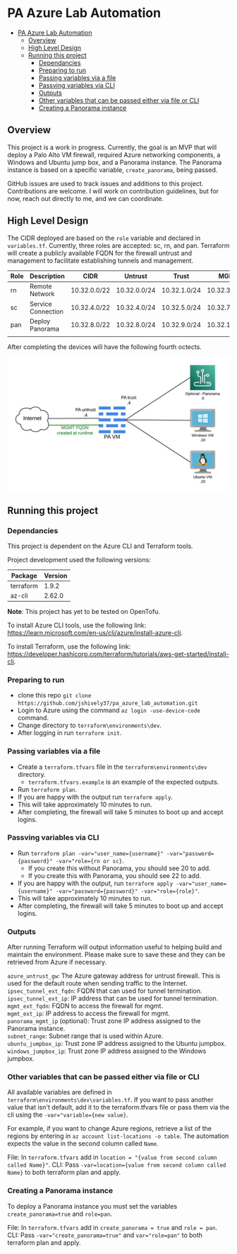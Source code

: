 # PA Azure Lab Automation

- [PA Azure Lab Automation](#pa-azure-lab-automation)
  - [Overview](#overview)
  - [High Level Design](#high-level-design)
  - [Running this project](#running-this-project)
    - [Dependancies](#dependancies)
    - [Preparing to run](#preparing-to-run)
    - [Passing variables via a file](#passing-variables-via-a-file)
    - [Passving variables via CLI](#passving-variables-via-cli)
    - [Outputs](#outputs)
    - [Other variables that can be passed either via file or CLI](#other-variables-that-can-be-passed-either-via-file-or-cli)
    - [Creating a Panorama instance](#creating-a-panorama-instance)


## Overview

This project is a work in progress. Currently, the goal is an MVP that will deploy a Palo Alto VM firewall, required Azure networking components, a Windows and Ubuntu jump box, and a Panorama instance. The Panorama instance is based on a specific variable, `create_panorama`, being passed.

GitHub issues are used to track issues and additions to this project. Contributions are welcome. I will work on contribution guidelines, but for now, reach out directly to me, and we can coordinate.

## High Level Design

The CIDR deployed are based on the `role` variable and declared in `variables.tf`. Currently, three roles are accepted: sc, rn, and pan. Terraform will create a publicly available FQDN for the firewall untrust and management to facilitate establishing tunnels and management.

| Role | Description        | CIDR         | Untrust      | Trust        | MGMT          |
|------|--------------------|--------------|--------------|--------------|---------------|
| rn   | Remote Network     | 10.32.0.0/22 | 10.32.0.0/24 | 10.32.1.0/24 | 10.32.3.0/24  |
| sc   | Service Connection | 10.32.4.0/22 | 10.32.4.0/24 | 10.32.5.0/24 | 10.32.7.0/24  |
| pan  | Deploy Panorama    | 10.32.8.0/22 | 10.32.8.0/24 | 10.32.9.0/24 | 10.32.11.0/24 |
|      |                    |              |              |              |               |

After completing the devices will have the following fourth octects.

![high_level](images/high_level_design.jpeg)

## Running this project

### Dependancies

This project is dependent on the Azure CLI and Terraform tools.

Project development used the following versions:

| Package   | Version |
|-----------|---------|
| terraform | 1.9.2   |
| az-cli    | 2.62.0  |


**Note**: This project has yet to be tested on OpenTofu.

To install Azure CLI tools, use the following link: https://learn.microsoft.com/en-us/cli/azure/install-azure-cli.

To install Terraform, use the following link: https://developer.hashicorp.com/terraform/tutorials/aws-get-started/install-cli.

### Preparing to run
* clone this repo `git clone https://github.com/jshively37/pa_azure_lab_automation.git`
* Login to Azure using the command `az login -use-device-code` command.
* Change directory to `terraform\environments\dev`.
* After logging in run `terraform init`.

### Passing variables via a file
* Create a `terraform.tfvars` file in the `terraform\environments\dev` directory.
  * `terraform.tfvars.example` is an example of the expected outputs.
* Run `terraform plan`.
* If you are happy with the output run `terraform apply`.
* This will take approximately 10 minutes to run.
* After completing, the firewall will take 5 minutes to boot up and accept logins.

### Passving variables via CLI
* Run `terraform plan -var="user_name={username}" -var="password={password}" -var="role={rn or sc}`.
  * If you create this without Panorama, you should see 20 to add.
  * If you create this with Panorama, you should see 22 to add.
* If you are happy with the output, run `terraform apply -var="user_name={username}" -var="password={password}" -var="role={role}"`.
* This will take approximately 10 minutes to run.
* After completing, the firewall will take 5 minutes to boot up and accept logins.

### Outputs

After running Terraform will output information useful to helping build and maintain the environment. Please make sure to save these and they can be retrieved from Azure if necessary.

`azure_untrust_gw`: The Azure gateway address for untrust firewall. This is used for the default route when sending traffic to the Internet.\
`ipsec_tunnel_ext_fqdn`: FQDN that can used for tunnel termination.\
`ipsec_tunnel_ext_ip`: IP address that can be used for tunnel termination.\
`mgmt_ext_fqdn`: FQDN to access the firewall for mgmt.\
`mgmt_ext_ip`: IP address to access the firewall for mgmt.\
`panorama_mgmt_ip` (optional): Trust zone IP address assigned to the Panorama instance.\
`subnet_range`: Subnet range that is used within Azure.\
`ubuntu_jumpbox_ip`: Trust zone IP address assigned to the Ubuntu jumpbox.\
`windows_jumpbox_ip`: Trust zone IP address assigned to the Windows jumpbox.

### Other variables that can be passed either via file or CLI

All available variables are defined in `terraform\environments\dev\variables.tf`. If you want to pass another value that isn't default, add it to the terraform.tfvars file or pass them via the cli using the `-var="variable={new value}`.

For example, if you want to change Azure regions, retrieve a list of the regions by entering in `az account list-locations -o table`. The automation expects the value in the second column called `Name`.

File: In `terraform.tfvars` add in `location = "{value from second column called Name}"`.
CLI: Pass `-var=location={value from second column called Name}` to both terraform plan and apply.


### Creating a Panorama instance

To deploy a Panorama instance you must set the variables `create_panorama=true` and `role=pan`.

File: In `terraform.tfvars` add in `create_panorama = true` and `role = pan`.
CLI: Pass `-var="create_panorama=true"` and `var="role=pan"` to both terraform plan and apply.
